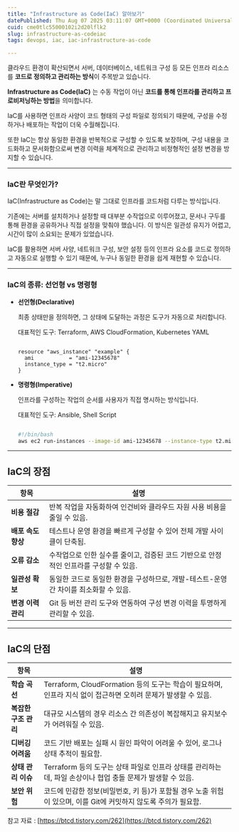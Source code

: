 ```yaml
---
title: "Infrastructure as Code(IaC) 알아보기"
datePublished: Thu Aug 07 2025 03:11:07 GMT+0000 (Coordinated Universal Time)
cuid: cme0tlc55000102i2d20lflk2
slug: infrastructure-as-codeiac
tags: devops, iac, iac-infrastructure-as-code

---
```


클라우드 환경이 확산되면서 서버, 데이터베이스, 네트워크 구성 등 모든 인프라 리소스를 **코드로 정의하고 관리하는 방식**이 주목받고 있습니다.

**Infrastructure as Code(IaC)** 는 수동 작업이 아닌 **코드를 통해 인프라를 관리하고 프로비저닝하는 방법**을 의미합니다.

IaC를 사용하면 인프라 사양이 코드 형태의 구성 파일로 정의되기 때문에, 구성을 수정하거나 배포하는 작업이 더욱 수월해집니다.

또한 IaC는 항상 동일한 환경을 반복적으로 구성할 수 있도록 보장하며, 구성 내용을 코드화하고 문서화함으로써 변경 이력을 체계적으로 관리하고 비정형적인 설정 변경을 방지할 수 있습니다.

---

### IaC란 무엇인가?

IaC(Infrastructure as Code)는 말 그대로 인프라를 코드처럼 다루는 방식입니다.

기존에는 서버를 설치하거나 설정할 때 대부분 수작업으로 이루어졌고, 문서나 구두를 통해 환경을 공유하거나 직접 설정을 맞춰야 했습니다. 이 방식은 일관성 유지가 어렵고, 시간이 많이 소요되는 문제가 있었습니다.

IaC를 활용하면 서버 사양, 네트워크 구성, 보안 설정 등의 인프라 요소를 코드로 정의하고 자동으로 실행할 수 있기 때문에, 누구나 동일한 환경을 쉽게 재현할 수 있습니다.

---

### IaC의 종류: 선언형 vs 명령형

* **선언형(Declarative)**
    
    최종 상태만을 정의하면, 그 상태에 도달하는 과정은 도구가 자동으로 처리합니다.
    
    대표적인 도구: Terraform, AWS CloudFormation, Kubernetes YAML
    
    ```plaintext
    
    resource "aws_instance" "example" {
      ami           = "ami-12345678"
      instance_type = "t2.micro"
    }
    ```
    
* **명령형(Imperative)**
    
    인프라를 구성하는 작업의 순서를 사용자가 직접 명시하는 방식입니다.
    
    대표적인 도구: Ansible, Shell Script
    
    ```bash
    
    #!/bin/bash
    aws ec2 run-instances --image-id ami-12345678 --instance-type t2.micro
    ```
    

---

## IaC의 장점

| 항목 | 설명 |
| --- | --- |
| **비용 절감** | 반복 작업을 자동화하여 인건비와 클라우드 자원 사용 비용을 줄일 수 있음. |
| **배포 속도 향상** | 테스트나 운영 환경을 빠르게 구성할 수 있어 전체 개발 사이클이 단축됨. |
| **오류 감소** | 수작업으로 인한 실수를 줄이고, 검증된 코드 기반으로 안정적인 인프라를 구성할 수 있음. |
| **일관성 확보** | 동일한 코드로 동일한 환경을 구성하므로, 개발-테스트-운영 간 차이를 최소화할 수 있음. |
| **변경 이력 관리** | Git 등 버전 관리 도구와 연동하여 구성 변경 이력을 투명하게 관리할 수 있음. |

---

## IaC의 단점

| 항목 | 설명 |
| --- | --- |
| **학습 곡선** | Terraform, CloudFormation 등의 도구는 학습이 필요하며, 인프라 지식 없이 접근하면 오히려 문제가 발생할 수 있음. |
| **복잡한 구조 관리** | 대규모 시스템의 경우 리소스 간 의존성이 복잡해지고 유지보수가 어려워질 수 있음. |
| **디버깅 어려움** | 코드 기반 배포는 실패 시 원인 파악이 어려울 수 있어, 로그나 상태 추적이 필요함. |
| **상태 관리 이슈** | Terraform 등의 도구는 상태 파일로 인프라 상태를 관리하는데, 파일 손상이나 협업 충돌 문제가 발생할 수 있음. |
| **보안 위험** | 코드에 민감한 정보(비밀번호, 키 등)가 포함될 경우 노출 위험이 있으며, 이를 Git에 커밋하지 않도록 주의가 필요함. |

참고 자료 : [https://btcd.tistory.com/262](https://btcd.tistory.com/262)